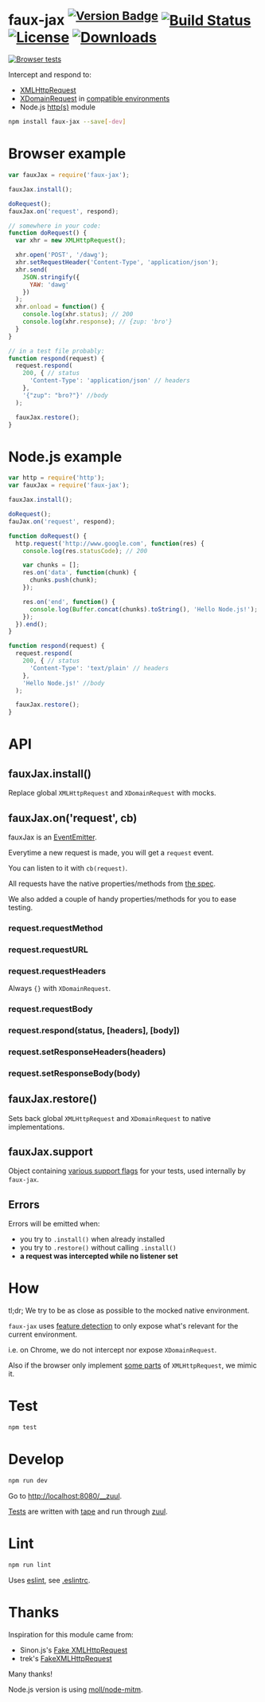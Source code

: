 # faux-jax <sup>[![Version Badge][npm-version-svg]][package-url]</sup> [![Build Status][travis-svg]][travis-url] [![License][license-image]][license-url] [![Downloads][downloads-image]][downloads-url]

[![Browser tests][browser-test-matrix]][browser-test-url]

Intercept and respond to:
  - [XMLHttpRequest](https://xhr.spec.whatwg.org/)
  - [XDomainRequest](https://msdn.microsoft.com/en-us/library/ie/cc288060(v=vs.85).aspx) in [compatible environments](#how)
  - Node.js [http(s)](https://nodejs.org/api/http.html) module

```sh
npm install faux-jax --save[-dev]
```

# Browser example

```js
var fauxJax = require('faux-jax');

fauxJax.install();

doRequest();
fauxJax.on('request', respond);

// somewhere in your code:
function doRequest() {
  var xhr = new XMLHttpRequest();

  xhr.open('POST', '/dawg');
  xhr.setRequestHeader('Content-Type', 'application/json');
  xhr.send(
    JSON.stringify({
      YAW: 'dawg'
    })
  );
  xhr.onload = function() {
    console.log(xhr.status); // 200
    console.log(xhr.response); // {zup: 'bro'}
  }
}

// in a test file probably:
function respond(request) {
  request.respond(
    200, { // status
      'Content-Type': 'application/json' // headers
    },
    '{"zup": "bro?"}' //body
  );

  fauxJax.restore();
}
```

# Node.js example

```js
var http = require('http');
var fauxJax = require('faux-jax');

fauxJax.install();

doRequest();
fauJax.on('request', respond);

function doRequest() {
  http.request('http://www.google.com', function(res) {
    console.log(res.statusCode); // 200

    var chunks = [];
    res.on('data', function(chunk) {
      chunks.push(chunk);
    });

    res.on('end', function() {
      console.log(Buffer.concat(chunks).toString(), 'Hello Node.js!');
    });
  }).end();
}

function respond(request) {
  request.respond(
    200, { // status
      'Content-Type': 'text/plain' // headers
    },
    'Hello Node.js!' //body
  );

  fauxJax.restore();
}
```

# API

## fauxJax.install()

Replace global `XMLHttpRequest` and `XDomainRequest` with mocks.

## fauxJax.on('request', cb)

fauxJax is an [EventEmitter](https://nodejs.org/api/events.html#events_class_events_eventemitter).

Everytime a new request is made, you will get a `request` event.

You can listen to it with `cb(request)`.

All requests have the native properties/methods from [the spec](https://xhr.spec.whatwg.org/).

We also added a couple of handy properties/methods for you to ease testing.

### request.requestMethod

### request.requestURL

### request.requestHeaders

Always `{}` with `XDomainRequest`.

### request.requestBody

### request.respond(status, [headers], [body])

### request.setResponseHeaders(headers)

### request.setResponseBody(body)

## fauxJax.restore()

Sets back global `XMLHttpRequest` and `XDomainRequest` to native implementations.

## fauxJax.support

Object containing [various support flags](./lib/support.js) for your tests, used internally by `faux-jax`.

## Errors

Errors will be emitted when:
  - you try to `.install()` when already installed
  - you try to `.restore()` without calling `.install()`
  - **a request was intercepted while no listener set**

# How

tl;dr; We try to be as close as possible to the mocked native environment.

`faux-jax` uses [feature detection](./lib/support.js) to only expose what's relevant for the current environment.

i.e. on Chrome, we do not intercept nor expose `XDomainRequest`.

Also if the browser only implement [some parts](https://dvcs.w3.org/hg/xhr/raw-file/default/xhr-1/Overview.html) of `XMLHttpRequest`, we mimic it.

# Test

```sh
npm test
```

# Develop

```sh
npm run dev
```

Go to <http://localhost:8080/__zuul>.

[Tests](./test/) are written with [tape](https://github.com/substack/tape) and run through [zuul](https://github.com/defunctzombie/zuul).

# Lint

```sh
npm run lint
```

Uses [eslint](http://eslint.org/), see [.eslintrc](./.eslintrc).

# Thanks

Inspiration for this module came from:
- Sinon.js's [Fake XMLHttpRequest](http://sinonjs.org/docs/#server)
- trek's [FakeXMLHttpRequest](https://github.com/trek/FakeXMLHttpRequest)

Many thanks!

Node.js version is using [moll/node-mitm](https://github.com/moll/node-mitm).

[package-url]: https://npmjs.org/package/faux-jax
[npm-version-svg]: http://vb.teelaun.ch/algolia/faux-jax.svg
[travis-svg]: https://img.shields.io/travis/algolia/faux-jax/master.svg?style=flat-square
[travis-url]: https://travis-ci.org/algolia/faux-jax
[license-image]: http://img.shields.io/npm/l/faux-jax.svg?style=flat-square
[license-url]: LICENSE
[downloads-image]: https://img.shields.io/npm/dm/faux-jax.svg?style=flat-square
[downloads-url]: http://npm-stat.com/charts.html?package=faux-jax
[browser-test-matrix]: https://saucelabs.com/browser-matrix/os-algolia-faux-jax.svg
[browser-test-url]: https://saucelabs.com/u/os-algolia-faux-jax


